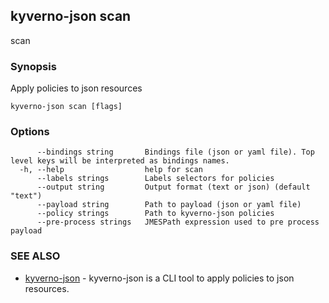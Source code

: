 ## kyverno-json scan

scan

### Synopsis

Apply policies to json resources

```
kyverno-json scan [flags]
```

### Options

```
      --bindings string       Bindings file (json or yaml file). Top level keys will be interpreted as bindings names.
  -h, --help                  help for scan
      --labels strings        Labels selectors for policies
      --output string         Output format (text or json) (default "text")
      --payload string        Path to payload (json or yaml file)
      --policy strings        Path to kyverno-json policies
      --pre-process strings   JMESPath expression used to pre process payload
```

### SEE ALSO

* [kyverno-json](kyverno-json.md)	 - kyverno-json is a CLI tool to apply policies to json resources.

